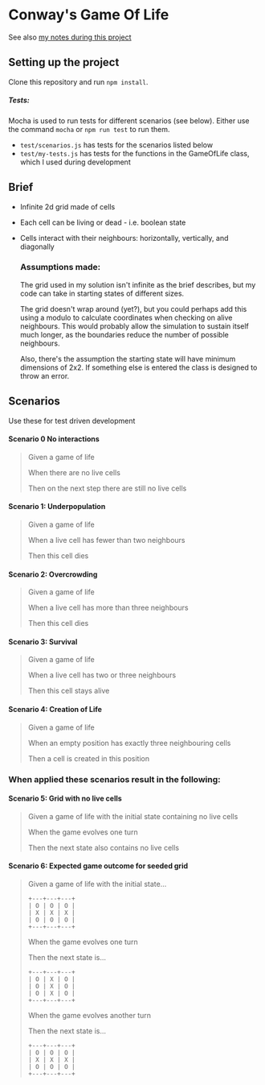 # Conway's Game Of Life

See also [my notes during this project]('https://github.com/SarahFrench/ConwayGameOfLife/blob/master/NOTES-ON-PROGRESS.md')

## Setting up the project

Clone this repository and run `npm install`.

##### Tests:
Mocha is used to run tests for different scenarios (see below). Either use the command `mocha` or `npm run test` to run them.

- `test/scenarios.js` has tests for the scenarios listed below
- `test/my-tests.js` has tests for the functions in the GameOfLife class, which I used during development

## Brief

- Infinite 2d grid made of cells
- Each cell can be living or dead - i.e. boolean state
- Cells interact with their neighbours: horizontally, vertically, and diagonally

  ### Assumptions made:
  The grid used in my solution isn't infinite as the brief describes, but my code can take in starting states of different sizes.

  The grid doesn't wrap around (yet?), but you could perhaps add this using a modulo to calculate coordinates when checking on alive neighbours. This would probably allow the simulation to sustain itself much longer, as the boundaries reduce the number of possible neighbours.

  Also, there's the assumption the starting state will have minimum dimensions of 2x2. If something else is entered the class is designed to throw an error.

## Scenarios

Use these for test driven development

#### Scenario 0 No interactions


>Given a game of life
>
> When there are no live cells
>
>Then on the next step there are still no live cells


#### Scenario 1: Underpopulation
>Given a game of life
>
>When a live cell has fewer than two neighbours
>
>Then this cell dies

#### Scenario 2: Overcrowding
>Given a game of life
>
>When a live cell has more than three neighbours
>
>Then this cell dies

#### Scenario 3: Survival

>Given a game of life
>
>When a live cell has two or three neighbours
>
>Then this cell stays alive

#### Scenario 4: Creation of Life
>Given a game of life
>
>When an empty position has exactly three neighbouring cells
>
>Then a cell is created in this position

### When applied these scenarios result in the following:

#### Scenario 5: Grid with no live cells

>Given a game of life with the initial state containing no live cells
>
>When the game evolves one turn
>
>Then the next state also contains no live cells

#### Scenario 6: Expected game outcome for seeded grid

>Given a game of life with the initial state...
>
>```
>+---+---+---+
>| O | O | O |
>| X | X | X |
>| O | O | O |
>+---+---+---+
>```
>When the game evolves one turn
>
>Then the next state is...
>
>```
>+---+---+---+
>| O | X | O |
>| O | X | O |
>| O | X | O |
>+---+---+---+
>```
>When the game evolves another turn
>
>Then the next state is...
>```
>+---+---+---+
>| O | O | O |
>| X | X | X |
>| O | O | O |
>+---+---+---+
>```

